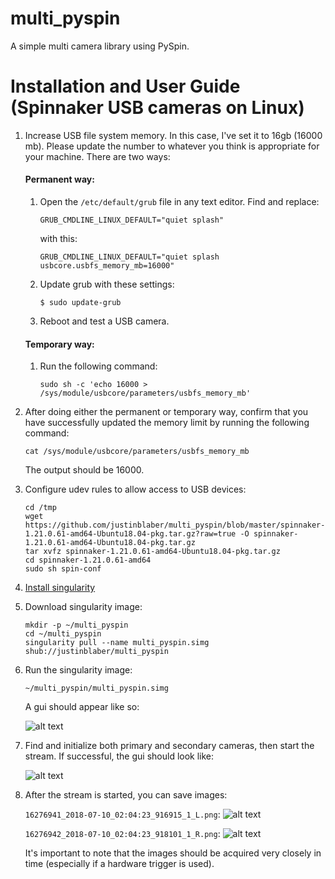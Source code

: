 # multi_pyspin
A simple multi camera library using PySpin.

# Installation and User Guide (Spinnaker USB cameras on Linux)

1) Increase USB file system memory. In this case, I've set it to 16gb (16000 mb). Please update the number to whatever you think is appropriate for your machine. There are two ways:

   #### Permanent way:

   1. Open the `/etc/default/grub` file in any text editor. Find and replace:
    
      `GRUB_CMDLINE_LINUX_DEFAULT="quiet splash"`
    
      with this:
   
      `GRUB_CMDLINE_LINUX_DEFAULT="quiet splash usbcore.usbfs_memory_mb=16000"`

   2. Update grub with these settings:

      `$ sudo update-grub`

   3. Reboot and test a USB camera.

   #### Temporary way:

   1. Run the following command:

      `sudo sh -c 'echo 16000 > /sys/module/usbcore/parameters/usbfs_memory_mb'`

2) After doing either the permanent or temporary way, confirm that you have successfully updated the memory limit by running the following command:

   `cat /sys/module/usbcore/parameters/usbfs_memory_mb`
   
   The output should be 16000.
   
3) Configure udev rules to allow access to USB devices:
   
   ```
   cd /tmp
   wget https://github.com/justinblaber/multi_pyspin/blob/master/spinnaker-1.21.0.61-amd64-Ubuntu18.04-pkg.tar.gz?raw=true -O spinnaker-1.21.0.61-amd64-Ubuntu18.04-pkg.tar.gz
   tar xvfz spinnaker-1.21.0.61-amd64-Ubuntu18.04-pkg.tar.gz
   cd spinnaker-1.21.0.61-amd64
   sudo sh spin-conf
   ```

4) [Install singularity](https://singularity.lbl.gov/install-linux)

5) Download singularity image:

   ```
   mkdir -p ~/multi_pyspin
   cd ~/multi_pyspin
   singularity pull --name multi_pyspin.simg shub://justinblaber/multi_pyspin
   ```
 
6) Run the singularity image:

   `~/multi_pyspin/multi_pyspin.simg`
   
   A gui should appear like so:

   ![alt text](https://i.imgur.com/0XrLia4.png)
   
7) Find and initialize both primary and secondary cameras, then start the stream. If successful, the gui should look like:

   ![alt text](https://i.imgur.com/16Njddo.png)
   
8) After the stream is started, you can save images:

   `16276941_2018-07-10_02:04:23_916915_1_L.png`:
    ![alt text](https://i.imgur.com/6IbZG1K.jpg)
    
   `16276942_2018-07-10_02:04:23_918101_1_R.png`:
    ![alt text](https://i.imgur.com/zCkXFhz.jpg)
    
   It's important to note that the images should be acquired very closely in time (especially if a hardware trigger is used). 

   
